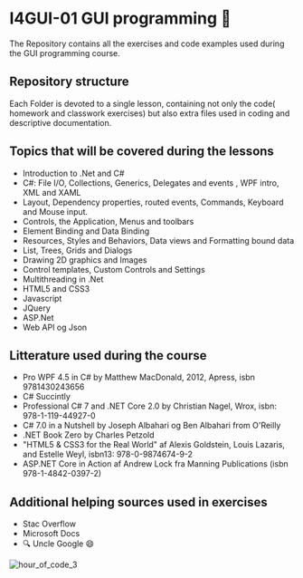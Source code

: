 # I4GUI-01 GUI programming :ghost:

The Repository contains all the exercises and code examples used during the GUI programming course.

## Repository structure

Each Folder is devoted to a single lesson, containing not only the code( homework and classwork exercises) but also extra files used in coding
and descriptive documentation.

## Topics that will be covered during the lessons

* Introduction to .Net and C#
* C#: File I/O, Collections, Generics, Delegates and events , WPF intro, XML and XAML
* Layout, Dependency properties, routed events, Commands, Keyboard and Mouse input.
* Controls, the Application, Menus and toolbars
* Element Binding and Data Binding
* Resources, Styles and Behaviors, Data views and Formatting bound data
* List, Trees, Grids and Dialogs
* Drawing 2D graphics and Images
* Control templates, Custom Controls and Settings
* Multithreading in .Net
* HTML5 and CSS3
* Javascript
* JQuery
* ASP.Net
* Web API og Json


## Litterature used during the course
 * Pro WPF 4.5 in C# by Matthew MacDonald, 2012, Apress, isbn 9781430243656
 * C# Succintly
 * Professional C# 7 and .NET Core 2.0 by Christian Nagel, Wrox, isbn: 978-1-119-44927-0
 * C# 7.0 in a Nutshell by Joseph Albahari og Ben Albahari from O'Reilly
 * .NET Book Zero by Charles Petzold
 *  "HTML5 & CSS3 for the Real World" af Alexis Goldstein, Louis Lazaris, and Estelle Weyl, isbn13: 978-0-9874674-9-2
 * ASP.NET Core in Action af Andrew Lock fra Manning Publications (isbn 978-1-4842-0397-2)
 

## Additional helping sources used in exercises
* Stac Overflow
* Microsoft Docs
* :mag:  Uncle Google :smile: 

![hour_of_code_3](https://user-images.githubusercontent.com/28351603/52134250-72ab3d00-2643-11e9-8cc1-e8b7c79d4fe3.jpg)



